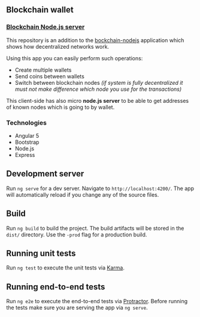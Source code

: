 ## Blockchain wallet

### [Blockchain Node.js server](https://github.com/kobvel/blockchain-nodejs)

This repository is an addition to the [bockchain-nodejs](https://github.com/kobvel/blockchain-nodejs) application which shows how decentralized networks work.

Using this app you can easily perform such operations:
* Create multiple wallets
* Send coins between wallets
* Switch between blockchain nodes
*(if system is fully decentralized it must not make difference which node you use for the transactions)*

This client-side has also micro **node.js server** to be able to get addresses of known nodes which is going to by wallet.

### Technologies
- Angular 5
- Bootstrap
- Node.js
- Express

## Development server

Run `ng serve` for a dev server. Navigate to `http://localhost:4200/`. The app will automatically reload if you change any of the source files.

## Build

Run `ng build` to build the project. The build artifacts will be stored in the `dist/` directory. Use the `-prod` flag for a production build.

## Running unit tests

Run `ng test` to execute the unit tests via [Karma](https://karma-runner.github.io).

## Running end-to-end tests

Run `ng e2e` to execute the end-to-end tests via [Protractor](http://www.protractortest.org/).
Before running the tests make sure you are serving the app via `ng serve`.

